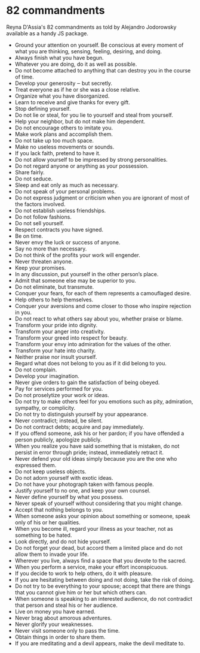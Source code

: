 # 82 commandments

Reyna D'Assia's 82 commandments as told by Alejandro Jodorowsky available as a handy JS package.

- Ground your attention on yourself. Be conscious at every moment of what you are thinking, sensing, feeling, desiring, and doing.
- Always finish what you have begun.
- Whatever you are doing, do it as well as possible.
- Do not become attached to anything that can destroy you in the course of time.
- Develop your generosity ‒ but secretly.
- Treat everyone as if he or she was a close relative.
- Organize what you have disorganized.
- Learn to receive and give thanks for every gift.
- Stop defining yourself.
- Do not lie or steal, for you lie to yourself and steal from yourself.
- Help your neighbor, but do not make him dependent.
- Do not encourage others to imitate you.
- Make work plans and accomplish them.
- Do not take up too much space.
- Make no useless movements or sounds.
- If you lack faith, pretend to have it.
- Do not allow yourself to be impressed by strong personalities.
- Do not regard anyone or anything as your possession.
- Share fairly.
- Do not seduce.
- Sleep and eat only as much as necessary.
- Do not speak of your personal problems.
- Do not express judgment or criticism when you are ignorant of most of the factors involved.
- Do not establish useless friendships.
- Do not follow fashions.
- Do not sell yourself.
- Respect contracts you have signed.
- Be on time.
- Never envy the luck or success of anyone.
- Say no more than necessary.
- Do not think of the profits your work will engender.
- Never threaten anyone.
- Keep your promises.
- In any discussion, put yourself in the other person’s place.
- Admit that someone else may be superior to you.
- Do not eliminate, but transmute.
- Conquer your fears, for each of them represents a camouflaged desire.
- Help others to help themselves.
- Conquer your aversions and come closer to those who inspire rejection in you.
- Do not react to what others say about you, whether praise or blame.
- Transform your pride into dignity.
- Transform your anger into creativity.
- Transform your greed into respect for beauty.
- Transform your envy into admiration for the values of the other.
- Transform your hate into charity.
- Neither praise nor insult yourself.
- Regard what does not belong to you as if it did belong to you.
- Do not complain.
- Develop your imagination.
- Never give orders to gain the satisfaction of being obeyed.
- Pay for services performed for you.
- Do not proselytize your work or ideas.
- Do not try to make others feel for you emotions such as pity, admiration, sympathy, or complicity.
- Do not try to distinguish yourself by your appearance.
- Never contradict; instead, be silent.
- Do not contract debts; acquire and pay immediately.
- If you offend someone, ask his or her pardon; if you have offended a person publicly, apologize publicly.
- When you realize you have said something that is mistaken, do not persist in error through pride; instead, immediately retract it.
- Never defend your old ideas simply because you are the one who expressed them.
- Do not keep useless objects.
- Do not adorn yourself with exotic ideas.
- Do not have your photograph taken with famous people.
- Justify yourself to no one, and keep your own counsel.
- Never define yourself by what you possess.
- Never speak of yourself without considering that you might change.
- Accept that nothing belongs to you.
- When someone asks your opinion about something or someone, speak only of his or her qualities.
- When you become ill, regard your illness as your teacher, not as something to be hated.
- Look directly, and do not hide yourself.
- Do not forget your dead, but accord them a limited place and do not allow them to invade your life.
- Wherever you live, always find a space that you devote to the sacred.
- When you perform a service, make your effort inconspicuous.
- If you decide to work to help others, do it with pleasure.
- If you are hesitating between doing and not doing, take the risk of doing.
- Do not try to be everything to your spouse; accept that there are things that you cannot give him or her but which others can.
- When someone is speaking to an interested audience, do not contradict that person and steal his or her audience.
- Live on money you have earned.
- Never brag about amorous adventures.
- Never glorify your weaknesses.
- Never visit someone only to pass the time.
- Obtain things in order to share them.
- If you are meditating and a devil appears, make the devil meditate to.